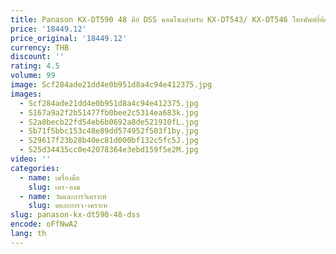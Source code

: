 ```yaml
---
title: Panason KX-DT590 48 คีย์ DSS คอนโซลสําหรับ KX-DT543/ KX-DT546 โทรศัพท์ยี่ห้อใหม่
price: '18449.12'
price_original: '18449.12'
currency: THB
discount: ''
rating: 4.5
volume: 99
image: Scf284ade21dd4e0b951d8a4c94e412375.jpg
images:
  - Scf284ade21dd4e0b951d8a4c94e412375.jpg
  - S167a9a2f2b51477fb0bee2c5314ea683k.jpg
  - S2a8becb22fd54eb6b0692a8de521910fL.jpg
  - Sb71f5bbc153c48e89dd574952f503f1by.jpg
  - S29617f23b28b40ec81d000bf132c5fc5J.jpg
  - S25d34435cc0e42078364e3ebd159f5e2M.jpg
video: ''
categories:
  - name: เครื่องมือ
    slug: เคร-องม
  - name: วัดและการวิเคราะห์
    slug: ดและการว-เคราะห
slug: panason-kx-dt590-48-dss
encode: oFfNwA2
lang: th
---
```

  